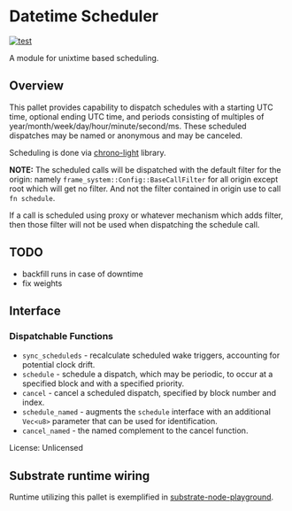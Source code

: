 # Datetime Scheduler

[![test](https://github.com/konrads/pallet-scheduler-datetime/workflows/test/badge.svg)](https://github.com/konrads/pallet-scheduler-datetime/actions/workflows/test.yml)

A module for unixtime based scheduling.

## Overview

This pallet provides capability to dispatch schedules with a starting UTC time,
optional ending UTC time, and periods consisting of multiples of year/month/week/day/hour/minute/second/ms.
These scheduled dispatches may be named or anonymous and may be canceled.

Scheduling is done via [chrono-light](https://crates.io/crates/chrono-light) library.

**NOTE:** The scheduled calls will be dispatched with the default filter
for the origin: namely `frame_system::Config::BaseCallFilter` for all origin
except root which will get no filter. And not the filter contained in origin
use to call `fn schedule`.

If a call is scheduled using proxy or whatever mechanism which adds filter,
then those filter will not be used when dispatching the schedule call.

## TODO

- backfill runs in case of downtime
- fix weights

## Interface

### Dispatchable Functions

- `sync_scheduleds` - recalculate scheduled wake triggers, accounting for
  potential clock drift.
- `schedule` - schedule a dispatch, which may be periodic, to occur at a
  specified block and with a specified priority.
- `cancel` - cancel a scheduled dispatch, specified by block number and
  index.
- `schedule_named` - augments the `schedule` interface with an additional
  `Vec<u8>` parameter that can be used for identification.
- `cancel_named` - the named complement to the cancel function.

License: Unlicensed

## Substrate runtime wiring

Runtime utilizing this pallet is exemplified in [substrate-node-playground](https://github.com/konrads/substrate-node-playground).
